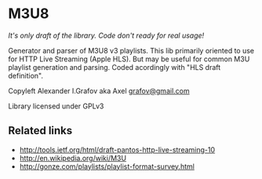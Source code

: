 M3U8
====

*It's only draft of the library. Code don't ready for real usage!*

Generator and parser of M3U8 v3 playlists. This lib primarily oriented to use for HTTP Live Streaming (Apple HLS). 
But may be useful for common M3U playlist generation and parsing.
Coded acordingly with "HLS draft definition".

Copyleft Alexander I.Grafov aka Axel <grafov@gmail.com>

Library licensed under GPLv3

Related links
-------------

* http://tools.ietf.org/html/draft-pantos-http-live-streaming-10
* http://en.wikipedia.org/wiki/M3U
* http://gonze.com/playlists/playlist-format-survey.html


